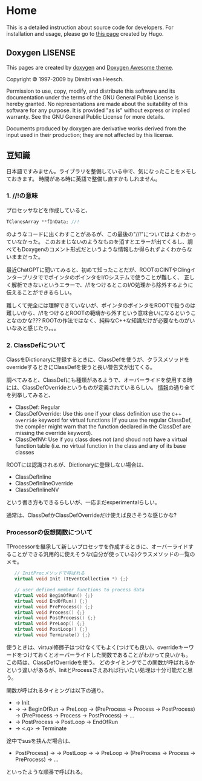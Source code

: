 # Home

This is a detailed instruction about source code for developers.
For installation and usage, please go to [this page](../..) created by Hugo.

## Doxygen LISENSE

This pages are created by [doxygen](https://www.doxygen.nl/) and [Doxygen Awesome theme](https://jothepro.github.io/doxygen-awesome-css/).

Copyright © 1997-2009 by Dimitri van Heesch.

Permission to use, copy, modify, and distribute this software and its documentation under the terms of the GNU General Public License is hereby granted. No representations are made about the suitability of this software for any purpose. It is provided "as is" without express or implied warranty. See the GNU General Public License for more details.

Documents produced by doxygen are derivative works derived from the input used in their production; they are not affected by this license.

## 豆知識

日本語ですみません。ライブラリを整備している中で、気になったことをメモしておきます。
時間がある時に英語で整備し直すかもしれません。

### 1. //!の意味

プロセッサなどを作成していると、

```cpp
TClonesArray **fInData; //!
```

のようなコードに出くわすことがあるが、この最後の"//!"についてはよくわかっていなかった。
このおまじないのようなものを消すとエラーが出てくるし、調べてもDoxygenのコメント形式だというような情報しか得られずよくわからないままだった。

最近ChatGPTに聞いてみると、初めて知ったことだが、ROOTのCINTやClingインタープリタででポインタのポインタをI/Oシステムで使うことが難しく、
正しく解析できないというエラーで、//!をつけるとこのI/O処理から除外するように伝えることができるらしい。

難しくて完全には理解できていないが、ポインタのポインタをROOTで扱うのは難しいから、//!をつけるとROOTの範疇から外すという意味合いになるということなのかな???
ROOTの作法ではなく、純粋なC++な知識だけが必要なものがいいなあと感じたり。。。

### 2. ClassDefについて

ClassをDictionaryに登録するときに、ClassDefを使うが、クラスメソッドをoverrideするときにClassDefを使うと長い警告文が出てくる。

調べてみると、ClassDefにも種類があるようで、オーバーライドを使用する時には、ClassDefOverrideというものが定義されているらしい。
[情報](https://root-forum.cern.ch/t/classdef-variants/44736)の通り全てを列挙してみると、

- ClassDef: Regular
- ClassDefOverride: Use this one if your class definition use the c++ `override` keyword for virtual functions (If you use the regular ClassDef, the compiler might warn that the function declared in the ClassDef are missing the override keyword).
- ClassDefNV: Use if you class does not (and shoud not) have a virtual function table (i.e. no virtual function in the class and any of its base classes

ROOTには認識されるが、Dictionaryに登録しない場合は、

- ClassDefInline
- ClassDefInlineOverride
- ClassDefInlineNV

という書き方もできるらしいが、一応まだexperimentalらしい。

通常は、ClassDefかClassDefOverrideだけ使えば良さそうな感じかな?

### Processorの仮想関数について

TProcessorを継承して新しいプロセッサを作成するときに、オーバーライドすることができる汎用的に使えそうな(自分が使っている)クラスメソッドの一覧のメモ。

```cpp
   // InitProcメソッドで呼ばれる
   virtual void Init (TEventCollection *) {;}

   // user defined member functions to process data
   virtual void BeginOfRun() {;}
   virtual void EndOfRun() {;}
   virtual void PreProcess() {;}
   virtual void Process() {;}
   virtual void PostProcess() {;}
   virtual void PreLoop() {;}
   virtual void PostLoop() {;}
   virtual void Terminate() {;}
```

使うときは、virtual修飾子はつけなくてもよく(つけても良い)、overrideキーワードをつけておくとオーバーライドした関数であることがわかって良いかも。
この時は、ClassDefOverrideを使う。
どのタイミングでこの関数が呼ばれるかという違いがあるが、InitとProcessさえあれば行いたい処理は十分可能だと思う。

関数が呼ばれるタイミングは以下の通り。

- <add> -> Init
- -> <res> -> BeginOfRun -> PreLoop -> (PreProcess -> Process -> PostProcess) -> (PreProcess -> Process -> PostProcess) -> ...
- -> PostProcess -> PostLoop -> EndOfRun
- -> <.q> -> Terminate

途中でsusを挟んだ場合は、

- PostProcess) -> <sus> -> PostLoop -> <res> -> PreLoop -> (PreProcess -> Process -> PreProcess) -> ...

といったような順番で呼ばれる。
